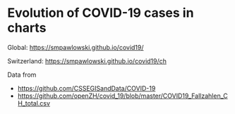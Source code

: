 # Evolution of COVID-19 cases in charts
Global: https://smpawlowski.github.io/covid19/

Switzerland: https://smpawlowski.github.io/covid19/ch

Data from
- https://github.com/CSSEGISandData/COVID-19
- https://github.com/openZH/covid_19/blob/master/COVID19_Fallzahlen_CH_total.csv
